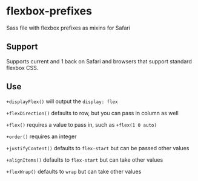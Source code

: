 # flexbox-prefixes
Sass file with flexbox prefixes as mixins for Safari 

## Support 

Supports current and 1 back on Safari and browsers that support standard flexbox
CSS.

## Use

`+displayFlex()` will output the `display: flex`

`+flexDirection()` defaults to row, but you can pass in column as well 

`+flex()` requires a value to pass in, such as `+flex(1 0 auto)`

`+order()` requires an integer

`+justifyContent()` defaults to `flex-start` but can be passed other values

`+alignItems()` defaults to `flex-start` but can take other values

`+flexWrap()` defaults to `wrap` but can take other values
